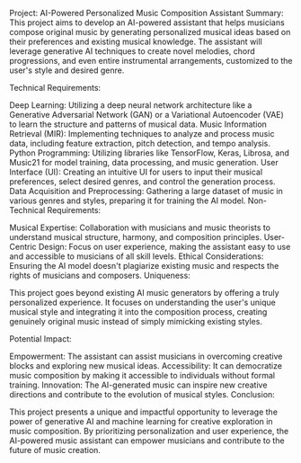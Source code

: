 Project: AI-Powered Personalized Music Composition Assistant
Summary: This project aims to develop an AI-powered assistant that helps musicians compose original music by generating personalized musical ideas based on their preferences and existing musical knowledge. The assistant will leverage generative AI techniques to create novel melodies, chord progressions, and even entire instrumental arrangements, customized to the user's style and desired genre.

Technical Requirements:

Deep Learning: Utilizing a deep neural network architecture like a Generative Adversarial Network (GAN) or a Variational Autoencoder (VAE) to learn the structure and patterns of musical data.
Music Information Retrieval (MIR): Implementing techniques to analyze and process music data, including feature extraction, pitch detection, and tempo analysis.
Python Programming: Utilizing libraries like TensorFlow, Keras, Librosa, and Music21 for model training, data processing, and music generation.
User Interface (UI): Creating an intuitive UI for users to input their musical preferences, select desired genres, and control the generation process.
Data Acquisition and Preprocessing: Gathering a large dataset of music in various genres and styles, preparing it for training the AI model.
Non-Technical Requirements:

Musical Expertise: Collaboration with musicians and music theorists to understand musical structure, harmony, and composition principles.
User-Centric Design: Focus on user experience, making the assistant easy to use and accessible to musicians of all skill levels.
Ethical Considerations: Ensuring the AI model doesn't plagiarize existing music and respects the rights of musicians and composers.
Uniqueness:

This project goes beyond existing AI music generators by offering a truly personalized experience. It focuses on understanding the user's unique musical style and integrating it into the composition process, creating genuinely original music instead of simply mimicking existing styles.

Potential Impact:

Empowerment: The assistant can assist musicians in overcoming creative blocks and exploring new musical ideas.
Accessibility: It can democratize music composition by making it accessible to individuals without formal training.
Innovation: The AI-generated music can inspire new creative directions and contribute to the evolution of musical styles.
Conclusion:

This project presents a unique and impactful opportunity to leverage the power of generative AI and machine learning for creative exploration in music composition. By prioritizing personalization and user experience, the AI-powered music assistant can empower musicians and contribute to the future of music creation.
